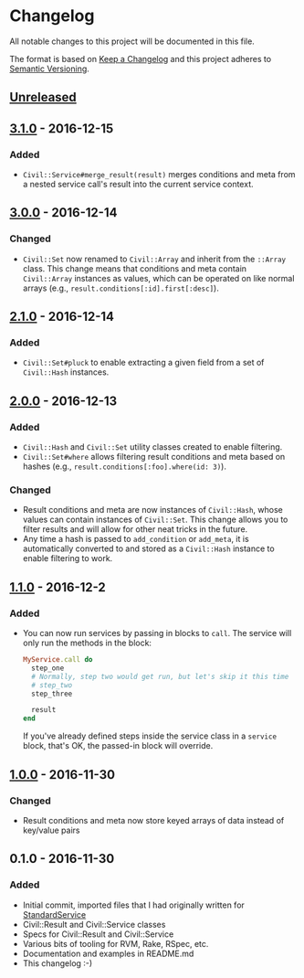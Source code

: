 # Changelog

All notable changes to this project will be documented in this file.

The format is based on [Keep a Changelog](http://keepachangelog.com/) and this project adheres to [Semantic Versioning](http://semver.org/).

## [Unreleased]

## [3.1.0] - 2016-12-15
### Added
- `Civil::Service#merge_result(result)` merges conditions and meta from a
  nested service call's result into the current service context.

## [3.0.0] - 2016-12-14
### Changed
- `Civil::Set` now renamed to `Civil::Array` and inherit from the `::Array`
  class. This change means that conditions and meta contain `Civil::Array`
  instances as values, which can be operated on like normal arrays (e.g.,
  `result.conditions[:id].first[:desc]`).

## [2.1.0] - 2016-12-14
### Added
- `Civil::Set#pluck` to enable extracting a given field from a set of
  `Civil::Hash` instances.

## [2.0.0] - 2016-12-13
### Added
- `Civil::Hash` and `Civil::Set` utility classes created to enable filtering.
- `Civil::Set#where` allows filtering result conditions and meta based on
  hashes (e.g., `result.conditions[:foo].where(id: 3)`).
### Changed
- Result conditions and meta are now instances of `Civil::Hash`, whose values
  can contain instances of `Civil::Set`. This change allows you to filter results
  and will allow for other neat tricks in the future.
- Any time a hash is passed to `add_condition` or `add_meta`, it is
  automatically converted to and stored as a `Civil::Hash` instance to enable
  filtering to work.

## [1.1.0] - 2016-12-2
### Added
- You can now run services by passing in blocks to `call`. The service will
  only run the methods in the block:

  ```ruby
  MyService.call do
    step_one
    # Normally, step two would get run, but let's skip it this time
    # step_two
    step_three

    result
  end
  ```

  If you've already defined steps inside the service class in a `service`
  block, that's OK, the passed-in block will override.

## [1.0.0] - 2016-11-30
### Changed
- Result conditions and meta now store keyed arrays of data instead of key/value pairs

## 0.1.0 - 2016-11-30
### Added
- Initial commit, imported files that I had originally written for [StandardService](https://github.com/TheTroveApp/standard-service)
- Civil::Result and Civil::Service classes
- Specs for Civil::Result and Civil::Service
- Various bits of tooling for RVM, Rake, RSpec, etc.
- Documentation and examples in README.md
- This changelog :-)

[Unreleased]: https://github.com/earksiinni/civil/compare/v3.1.0...HEAD
[3.1.0]: https://github.com/earksiinni/civil/compare/v3.0.0...v3.1.0
[3.0.0]: https://github.com/earksiinni/civil/compare/v2.1.0...v3.0.0
[2.1.0]: https://github.com/earksiinni/civil/compare/v2.0.0...v2.1.0
[2.0.0]: https://github.com/earksiinni/civil/compare/v1.1.0...v2.0.0
[1.1.0]: https://github.com/earksiinni/civil/compare/v1.0.0...v1.1.0
[1.0.0]: https://github.com/earksiinni/civil/compare/v0.1.0...v1.0.0
